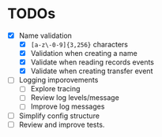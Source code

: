 # TODOs

- [x] Name validation
  - [x] `[a-z\-0-9]{3,256}` characters
  - [x] Validation when creating a name
  - [x] Validate when reading records events
  - [x] Validate when creating transfer event
- [ ] Logging imporovements
  - [ ] Explore tracing
  - [ ] Review log levels/message
  - [ ] Improve log messages
- [ ] Simplify config structure
- [ ] Review and improve tests.